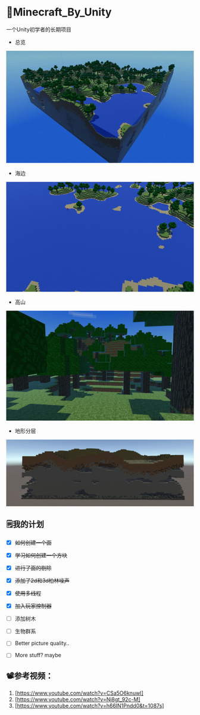 # 👻Minecraft_By_Unity
一个Unity初学者的长期项目

- 总览
<img src="https://github.com/MuaCherish/Minecraft_By_Unity/blob/master/Pictures/4.png" width="600px">

- 海边
<img src="https://github.com/MuaCherish/Minecraft_By_Unity/blob/master/Pictures/5.png" width="600px">

- 高山
<img src="https://github.com/MuaCherish/Minecraft_By_Unity/blob/master/Pictures/6.png" width="600px">

- 地形分层
<img src="https://github.com/MuaCherish/Minecraft_By_Unity/blob/master/Pictures/2.png" width="600px">

## 🗒️我的计划
- [X] ~~如何创建一个面~~
- [X] ~~学习如何创建一个方块~~
- [X] ~~进行了面的剔除~~
- [X] ~~添加了2d和3d柏林噪声~~
- [X] ~~使用多线程~~
- [X] ~~加入玩家控制器~~
- [ ] 添加树木
- [ ] 生物群系
- [ ] Better picture quality..
- [ ] More stuff? maybe


## 📽️参考视频：
1. [https://www.youtube.com/watch?v=CSa5O6knuwI]
2. [https://www.youtube.com/watch?v=Nj8gt_92c-M]
3. [https://www.youtube.com/watch?v=h66IN1Pndd0&t=1087s]
